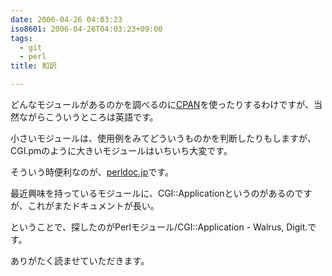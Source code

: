 ```yaml
---
date: 2006-04-26 04:03:23
iso8601: 2006-04-26T04:03:23+09:00
tags:
  - git
  - perl
title: 和訳

---
```


<p>どんなモジュールがあるのかを調べるのに<a href="http://search.cpan.org">CPAN</a>を使ったりするわけですが、当然ながらこういうところは英語です。</p>

<p>小さいモジュールは、使用例をみてどういうものかを判断したりもしますが、CGI.pmのように大きいモジュールはいちいち大変です。</p>

<p>そういう時便利なのが、<a href="http://perldoc.jp/">perldoc.jp</a>です。</p>

<p>最近興味を持っているモジュールに、CGI::Applicationというのがあるのですが、これがまたドキュメントが長い。</p>

<p>ということで、探したのがPerlモジュール/CGI::Application - Walrus, Digit.です。</p>

<p>ありがたく読ませていただきます。</p>
    	